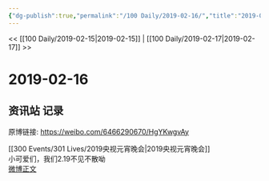 ```yaml
---
{"dg-publish":true,"permalink":"/100 Daily/2019-02-16/","title":"2019-02-16","created":"2022-12-22T14:33:46.000+08:00","updated":"2023-01-09T17:24:43.753+08:00"}
---
```



<< [[100 Daily/2019-02-15\|2019-02-15]] | [[100 Daily/2019-02-17\|2019-02-17]] >>

# 2019-02-16

## 资讯站 记录

原博链接: https://weibo.com/6466290670/HgYKwgvAy

[[300 Events/301 Lives/2019央视元宵晚会\|2019央视元宵晚会]]  
小可爱们，我们2.19不见不散呦  
[微博正文](https://weibo.com/detail/4340443699628096)

